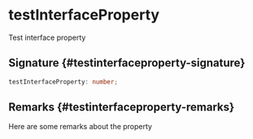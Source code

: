 # testInterfaceProperty

Test interface property

## Signature {#testinterfaceproperty-signature}

```typescript
testInterfaceProperty: number;
```

## Remarks {#testinterfaceproperty-remarks}

Here are some remarks about the property